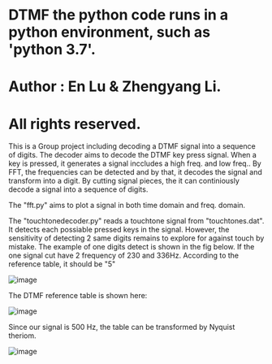 # DTMF the python code runs in a python environment, such as 'python 3.7'.
# Author : En Lu & Zhengyang Li.
# All rights reserved.
This is a Group project including decoding a DTMF signal into a sequence of digits.
The decoder aims to decode the DTMF key press signal. When a key is pressed, it generates a signal inccludes a high freq. and low freq.. By FFT, the frequencies can be detected and by that, it decodes the signal and transform into a digit. By cutting signal pieces, the it can continiously decode a signal into a sequence of digits.

The "fft.py" aims to plot a signal in both time domain and freq. domain.

The "touchtonedecoder.py" reads a touchtone signal from "touchtones.dat". It detects each possiable pressed keys in the signal. However, the sensitivity of detecting 2 same digits remains to explore for against touch by mistake. The example of one digits detect is shown in the fig below. If the one signal cut have 2 frequency of 230 and 336Hz. According to the reference table, it should be "5"



![image](https://user-images.githubusercontent.com/56938146/155968261-4ce82711-67b1-4b96-8c58-a74e12de3b30.png)



The DTMF reference table is shown here:



![image](https://user-images.githubusercontent.com/56938146/155968640-5c9ec760-696b-4bc9-a8e6-f375bf12c56b.png)



Since our signal is 500 Hz, the table can be transformed by Nyquist theriom.


![image](https://user-images.githubusercontent.com/56938146/155968770-176d3c6e-dc8c-4597-9cb1-7af8dad4c01d.png)





